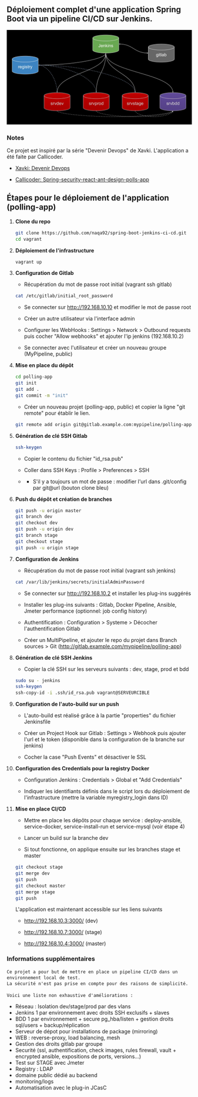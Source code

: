 ## Déploiement complet d'une application Spring Boot via un pipeline CI/CD sur Jenkins.

![App Screenshot](screenshot.png)

### Notes

Ce projet est inspiré par la série "Devenir Devops" de Xavki. L'application a été faite par Callicoder.

+ [Xavki: Devenir Devops](https://gitlab.com/xavki/pipeline-saison-1)

+ [Callicoder: Spring-security-react-ant-design-polls-app](https://github.com/callicoder/spring-security-react-ant-design-polls-app)

## Étapes pour le déploiement de l'application (polling-app)

1. **Clone du repo**

	```bash
	git clone https://github.com/naqa92/spring-boot-jenkins-ci-cd.git
	cd vagrant
	```

2. **Déploiement de l'infrastructure**

	```bash
	vagrant up
	```

3. **Configuration de Gitlab**

	+ Récupération du mot de passe root initial (vagrant ssh gitlab)

	```bash
	cat /etc/gitlab/initial_root_password
	```

	+ Se connecter sur http://192.168.10.10 et modifier le mot de passe root

	+ Créer un autre utilisateur via l'interface admin

	+ Configurer les WebHooks : Settings > Network > Outbound requests puis cocher "Allow webhooks" et ajouter l'ip jenkins (192.168.10.2)

	+ Se connecter avec l'utilisateur et créer un nouveau groupe (MyPipeline, public) 

4. **Mise en place du dépôt**

	```bash
	cd polling-app
	git init
	git add .
	git commit -m "init"
	```

	+ Créer un nouveau projet (polling-app, public) et copier la ligne "git remote" pour établir le lien.

	```bash
	git remote add origin git@gitlab.example.com:mypipeline/polling-app.git
	```

5. **Génération de clé SSH Gitlab**
	
	```bash
	ssh-keygen
	```

	+ Copier le contenu du fichier "id_rsa.pub"

	+ Coller dans SSH Keys : Profile > Preferences > SSH
	* * S'il y a toujours un mot de passe : modifier l'url dans .git/config par git@url (bouton clone bleu)

6. **Push du dépôt et création de branches**

	```bash
	git push -u origin master
	git branch dev
	git checkout dev
	git push -u origin dev
	git branch stage
	git checkout stage
	git push -u origin stage
	```

7. **Configuration de Jenkins**

	+ Récupération du mot de passe root initial (vagrant ssh jenkins)

	```bash
	cat /var/lib/jenkins/secrets/initialAdminPassword
	```

	+ Se connecter sur http://192.168.10.2 et installer les plug-ins suggérés

	+ Installer les plug-ins suivants : Gitlab, Docker Pipeline, Ansible, Jmeter performance (optionnel: job config history)

	+ Authentification : Configuration > Systeme > Décocher l'authentification Gitlab 

	+ Créer un MultiPipeline, et ajouter le repo du projet dans Branch sources > Git (http://gitlab.example.com/mypipeline/polling-app) 

8. **Génération de clé SSH Jenkins**

	+ Copier la clé SSH sur les serveurs suivants : dev, stage, prod et bdd
	
	```bash
	sudo su - jenkins
	ssh-keygen
	ssh-copy-id -i .ssh/id_rsa.pub vagrant@SERVEURCIBLE
	```
9. **Configuration de l'auto-build sur un push**

	+ L'auto-build est réalisé grâce à la partie "properties" du fichier Jenkinsfile

	+ Créer un Project Hook sur Gitlab : Settings > Webhook puis ajouter l'url et le token (disponible dans la configuration de la branche sur jenkins)

	+ Cocher la case "Push Events" et désactiver le SSL

10. **Configuration des Credentials pour la registry Docker**

	+ Configuration Jenkins : Credentials > Global et "Add Credentials"

	+ Indiquer les identifiants définis dans le script lors du déploiement de l'infrastructure (mettre la variable myregistry_login dans ID)

11. **Mise en place CI/CD**

	+ Mettre en place les dépôts pour chaque service : deploy-ansible, service-docker, service-install-run et service-mysql (voir étape 4)

	+ Lancer un build sur la branche dev

	+ Si tout fonctionne, on applique ensuite sur les branches stage et master

	```bash
	git checkout stage
	git merge dev
	git push
	git checkout master
	git merge stage
	git push
	```
	L'application est maintenant accessible sur les liens suivants

	+ http://192.168.10.3:3000/ (dev)

	+ http://192.168.10.7:3000/ (stage)

	+ http://192.168.10.4:3000/ (master)

### Informations supplémentaires

	Ce projet a pour but de mettre en place un pipeline CI/CD dans un environnement local de test.
 	La sécurité n'est pas prise en compte pour des raisons de simplicité.

	Voici une liste non exhaustive d'améliorations :

+ Réseau : Isolation dev/stage/prod par des vlans
+ Jenkins 1 par environnement avec droits SSH exclusifs + slaves
+ BDD 1 par environnement + secure pg_hba/listen + gestion droits sql/users + backup/réplication
+ Serveur de dépot pour installations de package (mirroring)
+ WEB : reverse-proxy, load balancing, mesh
+ Gestion des droits gitlab par groupe
+ Securité (ssl, authentification, check images, rules firewall, vault + encrypted ansible, expositions de ports, versions...)
+ Test sur STAGE avec Jmeter
+ Registry : LDAP
+ domaine public dédié au backend
+ monitoring/logs
+ Automatisation avec le plug-in JCasC
